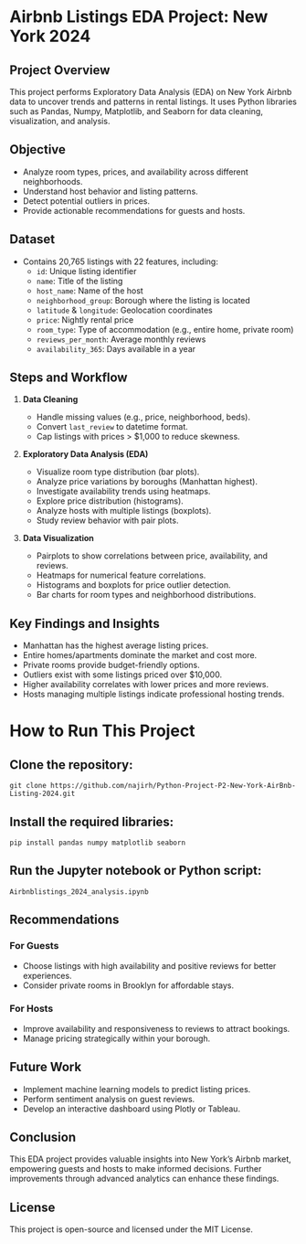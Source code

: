 # Airbnb Listings EDA Project: New York 2024

## Project Overview
This project performs Exploratory Data Analysis (EDA) on New York Airbnb data to uncover trends and patterns in rental listings. It uses Python libraries such as Pandas, Numpy, Matplotlib, and Seaborn for data cleaning, visualization, and analysis.

## Objective
- Analyze room types, prices, and availability across different neighborhoods.
- Understand host behavior and listing patterns.
- Detect potential outliers in prices.
- Provide actionable recommendations for guests and hosts.

## Dataset
- Contains 20,765 listings with 22 features, including:
  - `id`: Unique listing identifier
  - `name`: Title of the listing
  - `host_name`: Name of the host
  - `neighborhood_group`: Borough where the listing is located
  - `latitude` & `longitude`: Geolocation coordinates
  - `price`: Nightly rental price
  - `room_type`: Type of accommodation (e.g., entire home, private room)
  - `reviews_per_month`: Average monthly reviews
  - `availability_365`: Days available in a year

## Steps and Workflow

1. **Data Cleaning**
   - Handle missing values (e.g., price, neighborhood, beds).
   - Convert `last_review` to datetime format.
   - Cap listings with prices > $1,000 to reduce skewness.

2. **Exploratory Data Analysis (EDA)**
   - Visualize room type distribution (bar plots).
   - Analyze price variations by boroughs (Manhattan highest).
   - Investigate availability trends using heatmaps.
   - Explore price distribution (histograms).
   - Analyze hosts with multiple listings (boxplots).
   - Study review behavior with pair plots.

3. **Data Visualization**
   - Pairplots to show correlations between price, availability, and reviews.
   - Heatmaps for numerical feature correlations.
   - Histograms and boxplots for price outlier detection.
   - Bar charts for room types and neighborhood distributions.

## Key Findings and Insights
- Manhattan has the highest average listing prices.
- Entire homes/apartments dominate the market and cost more.
- Private rooms provide budget-friendly options.
- Outliers exist with some listings priced over $10,000.
- Higher availability correlates with lower prices and more reviews.
- Hosts managing multiple listings indicate professional hosting trends.

# How to Run This Project

## Clone the repository:
```git clone https://github.com/najirh/Python-Project-P2-New-York-AirBnb-Listing-2024.git```

## Install the required libraries:
```pip install pandas numpy matplotlib seaborn```

## Run the Jupyter notebook or Python script:
```Airbnblistings_2024_analysis.ipynb```

## Recommendations

### For Guests
- Choose listings with high availability and positive reviews for better experiences.
- Consider private rooms in Brooklyn for affordable stays.

### For Hosts
- Improve availability and responsiveness to reviews to attract bookings.
- Manage pricing strategically within your borough.

## Future Work
- Implement machine learning models to predict listing prices.
- Perform sentiment analysis on guest reviews.
- Develop an interactive dashboard using Plotly or Tableau.

## Conclusion
This EDA project provides valuable insights into New York’s Airbnb market, empowering guests and hosts to make informed decisions. Further improvements through advanced analytics can enhance these findings.

## License
This project is open-source and licensed under the MIT License.

